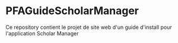 # PFAGuideScholarManager
Ce repository contient le projet de site web d'un guide d'install pour l'application Scholar Manager
